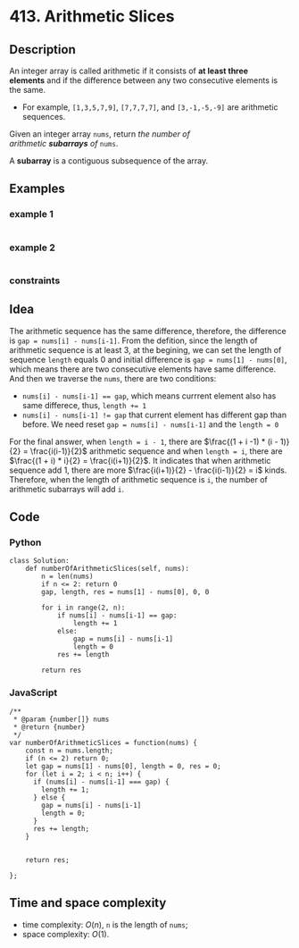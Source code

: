 # 413. Arithmetic Slices

## Description
An integer array is called arithmetic if it consists of **at least three elements** and if the difference between any two consecutive elements is the same.

- For example, `[1,3,5,7,9]`, `[7,7,7,7]`, and `[3,-1,-5,-9]` are arithmetic sequences.

Given an integer array `nums`, return *the number of arithmetic **subarrays** of* `nums`.

A **subarray** is a contiguous subsequence of the array.

## Examples
### example 1
```

```

### example 2
```

```

### constraints

## Idea
The arithmetic sequence has the same difference, therefore, the difference is `gap = nums[i] - nums[i-1]`. From the defition, since the length of arithmetic sequence is at least 3, at the begining, we can set the length of sequence `length` equals 0 and initial difference is `gap = nums[1] - nums[0]`, which means there are two consecutive elements have same difference. And then we traverse the `nums`, there are two conditions:

- `nums[i] - nums[i-1] == gap`, which means currrent element also has same differece, thus, `length += 1`
- `nums[i] - nums[i-1] != gap` that current element has different gap than before. We need reset `gap = nums[i] - nums[i-1]` and the `length = 0`

For the final answer, when `length = i - 1`, there are $\frac{(1 + i -1) * (i - 1)}{2} = \frac{i(i-1)}{2}$ arithmetic sequence and when `length = i`, there are $\frac{(1 + i) * i}{2} = \frac{i(i+1)}{2}$. It indicates that when arithmetic sequence add 1, there are more $\frac{i(i+1)}{2} - \frac{i(i-1)}{2} = i$ kinds. Therefore, when the length of arithmetic sequence is `i`, the number of arithmetic subarrays will add `i`.

## Code
### Python
```
class Solution:
    def numberOfArithmeticSlices(self, nums):
        n = len(nums)
        if n <= 2: return 0
        gap, length, res = nums[1] - nums[0], 0, 0

        for i in range(2, n):
            if nums[i] - nums[i-1] == gap:
                length += 1
            else:
                gap = nums[i] - nums[i-1]
                length = 0
            res += length
        
        return res
```

### JavaScript
```
/**
 * @param {number[]} nums
 * @return {number}
 */
var numberOfArithmeticSlices = function(nums) {
    const n = nums.length;
    if (n <= 2) return 0;
    let gap = nums[1] - nums[0], length = 0, res = 0;
    for (let i = 2; i < n; i++) {
      if (nums[i] - nums[i-1] === gap) {
        length += 1;
      } else {
        gap = nums[i] - nums[i-1]
        length = 0;
      }
      res += length;
    }


    return res;

};
```

## Time and space complexity
- time complexity: $O(n)$, `n` is the length of `nums`;
- space complexity: $O(1)$.